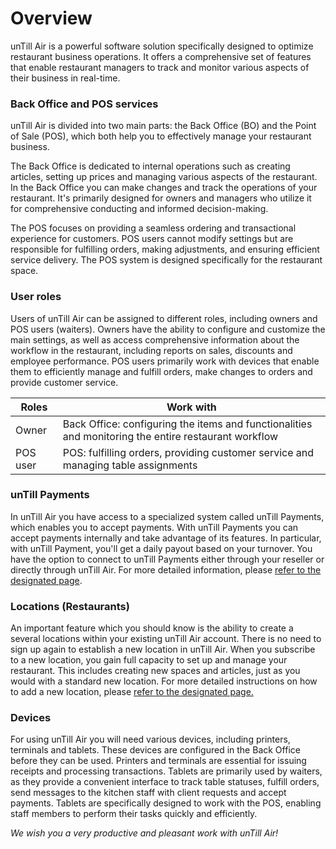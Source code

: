 # Overview

unTill Air is a powerful software solution specifically designed to optimize restaurant business operations. It offers a comprehensive set of features that enable restaurant managers to track and monitor various aspects of their business in real-time.

### Back Office and POS services

unTill Air is divided into two main parts: the Back Office (BO) and the Point of Sale (POS), which both help you to effectively manage your restaurant business.&#x20;

The Back Office is dedicated to internal operations such as creating articles, setting up prices and managing various aspects of the restaurant. In the Back Office you can make changes and track the operations of your restaurant. It's primarily designed for owners and managers who utilize it for comprehensive conducting and informed decision-making.

The POS focuses on providing a seamless ordering and transactional experience for customers. POS users cannot modify settings but are responsible for fulfilling orders, making adjustments, and ensuring efficient service delivery. The POS system is designed specifically for the restaurant space.

### User roles&#x20;

Users of unTill Air can be assigned to different roles, including owners and POS users (waiters). Owners have the ability to configure and customize the main settings, as well as access comprehensive information about the workflow in the restaurant, including reports on sales, discounts and employee performance. POS users primarily work with devices that enable them to efficiently manage and fulfill orders, make changes to orders and provide customer service.

| Roles    | Work with                                                                                            |
| -------- | ---------------------------------------------------------------------------------------------------- |
| Owner    | Back Office: configuring the items and functionalities and monitoring the entire restaurant workflow |
| POS user | POS: fulfilling orders, providing customer service and managing table assignments                    |

### unTill Payments

In unTill Air you have access to a specialized system called unTill Payments, which enables you to accept payments. With unTill Payments you can accept payments internally and take advantage of its features. In particular, with unTill Payment, you'll get a daily payout based on your turnover. You have the option to connect to unTill Payments either through your reseller or directly through unTill Air. For more detailed information, please [refer to the designated page](../untill-payments.md).&#x20;

### Locations (Restaurants)

An important feature which you should know is the ability to create a several locations within your existing unTill Air account. There is no need to sign up again to establish a new location in unTill Air. When you subscribe to a new location, you gain full capacity to set up and manage your restaurant. This includes creating new spaces and articles, just as you would with a standard new location. For more detailed instructions on how to add a new location, please [refer to the designated page.](../add-new-location.md)

### Devices

For using unTill Air you will need various devices, including printers, terminals and tablets. These devices are configured in the Back Office before they can be used. Printers and terminals are essential for issuing receipts and processing transactions. Tablets are primarily used by waiters, as they provide a convenient interface to track table statuses, fulfill orders, send messages to the kitchen staff with client requests and accept payments. Tablets are specifically designed to work with the POS, enabling staff members to perform their tasks quickly and efficiently.

_We wish you a very productive and pleasant work with unTill Air!_

